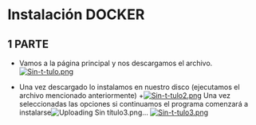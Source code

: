 # Instalación DOCKER

## 1 PARTE

+ Vamos a la página principal y nos descargamos el archivo.
[![Sin-t-tulo.png](https://i.postimg.cc/26hJVSgR/Sin-t-tulo.png)](https://postimg.cc/474w0sJB)

+ Una vez descargado lo instalamos en nuestro disco (ejecutamos el archivo mencionado anteriormente)
+[![Sin-t-tulo2.png](https://i.postimg.cc/xTDsXQPn/Sin-t-tulo2.png)](https://postimg.cc/8s4dYq30)
Una vez seleccionadas las opciones si continuamos el programa comenzará a instalarse![Uploading Sin título3.png…]()
[![Sin-t-tulo3.png](https://i.postimg.cc/Z5VtPnfr/Sin-t-tulo3.png)](https://postimg.cc/v4gNbYwB)
